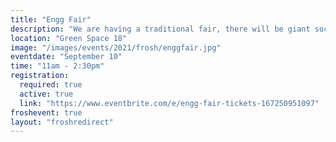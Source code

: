```yaml
---
title: "Engg Fair"
description: "We are having a traditional fair, there will be giant soccer darts, an obstacle course, a high striker, food, and many more things. Come down and hangout with us!"
location: "Green Space 18"
image: "/images/events/2021/frosh/enggfair.jpg"
eventdate: "September 10"
time: "11am - 2:30pm"
registration:
  required: true
  active: true
  link: "https://www.eventbrite.com/e/engg-fair-tickets-167250951097"
froshevent: true
layout: "froshredirect"
---
```


